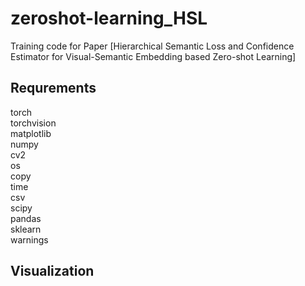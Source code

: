 # zeroshot-learning_HSL
Training code for Paper [Hierarchical Semantic Loss and Confidence Estimator for Visual-Semantic Embedding based Zero-shot Learning]

## Requrements
torch <br />
torchvision <br />
matplotlib <br />
numpy <br />
cv2 <br />
os <br />
copy <br />
time <br />
csv <br />
scipy <br />
pandas <br />
sklearn <br />
warnings <br />

## Visualization
